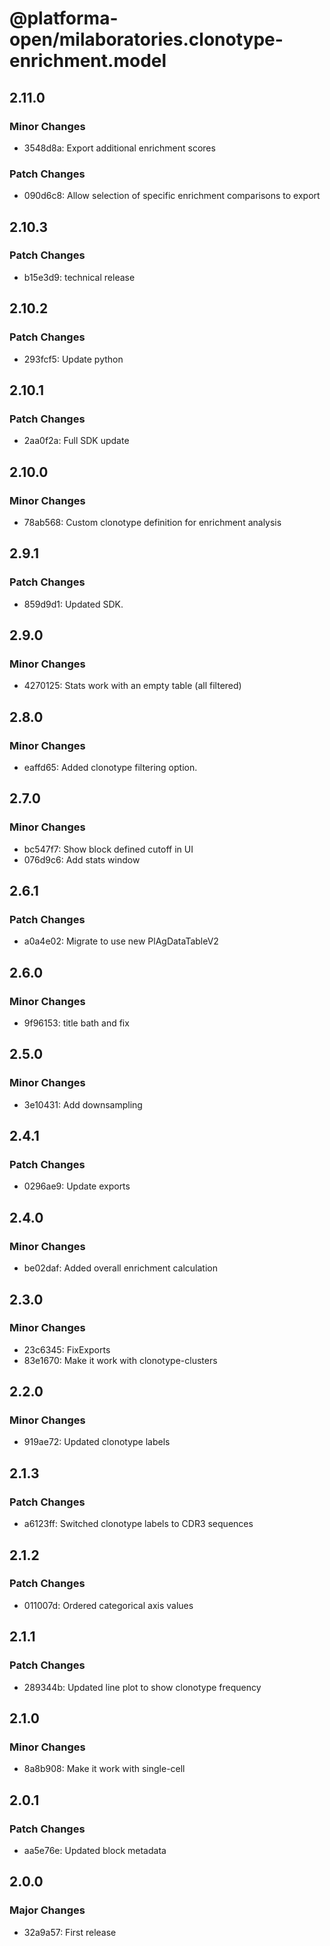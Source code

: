 # @platforma-open/milaboratories.clonotype-enrichment.model

## 2.11.0

### Minor Changes

- 3548d8a: Export additional enrichment scores

### Patch Changes

- 090d6c8: Allow selection of specific enrichment comparisons to export

## 2.10.3

### Patch Changes

- b15e3d9: technical release

## 2.10.2

### Patch Changes

- 293fcf5: Update python

## 2.10.1

### Patch Changes

- 2aa0f2a: Full SDK update

## 2.10.0

### Minor Changes

- 78ab568: Custom clonotype definition for enrichment analysis

## 2.9.1

### Patch Changes

- 859d9d1: Updated SDK.

## 2.9.0

### Minor Changes

- 4270125: Stats work with an empty table (all filtered)

## 2.8.0

### Minor Changes

- eaffd65: Added clonotype filtering option.

## 2.7.0

### Minor Changes

- bc547f7: Show block defined cutoff in UI
- 076d9c6: Add stats window

## 2.6.1

### Patch Changes

- a0a4e02: Migrate to use new PlAgDataTableV2

## 2.6.0

### Minor Changes

- 9f96153: title bath and fix

## 2.5.0

### Minor Changes

- 3e10431: Add downsampling

## 2.4.1

### Patch Changes

- 0296ae9: Update exports

## 2.4.0

### Minor Changes

- be02daf: Added overall enrichment calculation

## 2.3.0

### Minor Changes

- 23c6345: FixExports
- 83e1670: Make it work with clonotype-clusters

## 2.2.0

### Minor Changes

- 919ae72: Updated clonotype labels

## 2.1.3

### Patch Changes

- a6123ff: Switched clonotype labels to CDR3 sequences

## 2.1.2

### Patch Changes

- 011007d: Ordered categorical axis values

## 2.1.1

### Patch Changes

- 289344b: Updated line plot to show clonotype frequency

## 2.1.0

### Minor Changes

- 8a8b908: Make it work with single-cell

## 2.0.1

### Patch Changes

- aa5e76e: Updated block metadata

## 2.0.0

### Major Changes

- 32a9a57: First release
